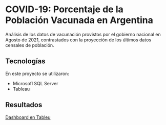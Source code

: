 # COVID-19: Porcentaje de la Población Vacunada en Argentina
Análisis de los datos de vacunación provistos por el gobierno nacional en Agosto de 2021, contrastados con la proyección de los últimos datos censales de población.

## Tecnologías
En este proyecto se utilizaron:
* Microsofl SQL Server
* Tableau

## Resultados

[Dashboard en Tableu](https://public.tableau.com/views/VacinatedPopulationArgentina/Dashboard1?:language=en-US&:display_count=n&:origin=viz_share_link)
